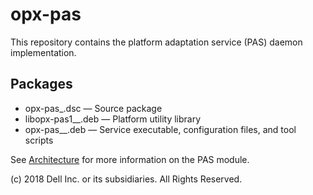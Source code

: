 # opx-pas
This repository contains the platform adaptation service (PAS) daemon implementation.

## Packages
- opx-pas_<version>.dsc — Source package
- libopx-pas1_<version>_<arch>.deb — Platform utility library
- opx-pas_<version>_<arch>.deb — Service executable, configuration files, and tool scripts

See [Architecture](https://github.com/open-switch/opx-docs/wiki/Architecture) for more information on the PAS module.

(c) 2018 Dell Inc. or its subsidiaries. All Rights Reserved.
